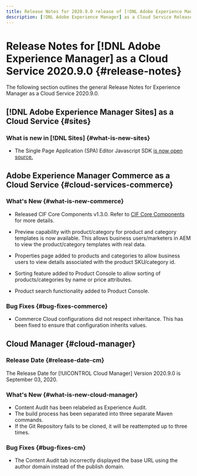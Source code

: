 ```yaml
---
title: Release Notes for 2020.9.0 release of [!DNL Adobe Experience Manager] as a Cloud Service.
description: [!DNL Adobe Experience Manager] as a Cloud Service Release Notes for 2020.9.0.
---
```


# Release Notes for [!DNL Adobe Experience Manager] as a Cloud Service 2020.9.0 {#release-notes}

The following section outlines the general Release Notes for Experience Manager as a Cloud Service 2020.9.0.

## [!DNL Adobe Experience Manager Sites] as a Cloud Service {#sites}

### What is new in [!DNL Sites] {#what-is-new-sites}

* The Single Page Application (SPA) Editor Javascript SDK [is now open source.](/help/implementing/developing/spa/reference-materials.md)

## Adobe Experience Manager Commerce as a Cloud Service {#cloud-services-commerce}

### What's New {#what-is-new-commerce}

* Released CIF Core Components v1.3.0. Refer to [CIF Core Components](https://github.com/adobe/aem-core-cif-components/releases/tag/core-cif-components-reactor-1.3.0) for more details.

* Preview capability with product/category for product and category templates is now available. This allows business users/marketers in AEM to view the product/category templates with real data.

* Properties page added to products and categories to allow business users to view details associated with the product SKU/category id.

* Sorting feature added to Product Console to allow sorting of products/categories by name or price attributes.

* Product search functionality added to Product Console.

### Bug Fixes {#bug-fixes-commerce}

* Commerce Cloud configurations did not respect inheritance. This has been fixed to ensure that configuration inherits values.

## Cloud Manager {#cloud-manager}

### Release Date {#release-date-cm}

The Release Date for [!UICONTROL Cloud Manager] Version 2020.9.0 is September 03, 2020.

### What's New {#what-is-new-cloud-manager}

* Content Audit has been relabeled as Experience Audit.
* The build process has been separated into three separate Maven commands.
* If the Git Repository fails to be cloned, it will be reattempted up to three times.

### Bug Fixes {#bug-fixes-cm}

* The Content Audit tab incorrectly displayed the base URL using the author domain instead of the publish domain.
